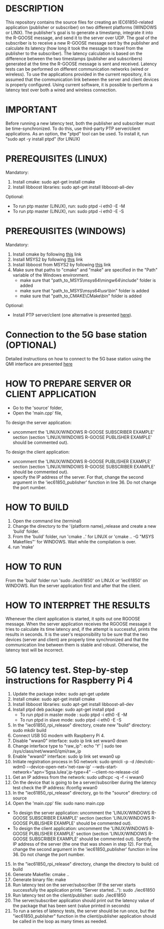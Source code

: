 # DESCRIPTION
This repository contains the source files for creating an IEC61850-related application (publisher or subscriber) on two different platforms (WINDOWS or LINX). The publisher's goal is to generate a timestamp, integrate it into the R-GOOSE message, and send it to the server over UDP. The goal of the subscriber is to receive a new R-GOOSE message sent by the publisher and calculate its latency (how long it took the message to travel from the publisher to the subscriber). The latency calculation is based on the difference between the two timestamps (publisher and subscribers) generated at the time the R-GOOSE message is sent and received. Latency tests can be performed on different communication networks (wired or wireless). To use the applications provided in the current repository, it is assumed that the communication link between the server and client devices is properly configured. Using current software, it is possible to perform a latency test over both a wired and wireless connection.  

# IMPORTANT
Before running a new latency test, both the publisher and subscriber must be time-synchronized. To do this, use third-party PTP server/client applications. As an option, the "ptpd" tool can be used. To install it, run "sudo apt -y install ptpd" (for LINUX)

# PREREQUISITES (LINUX)
Mandatory:
1. Install cmake: sudo apt-get install cmake
2. Install libboost libraries: sudo apt-get install libboost-all-dev

Optional:
- To run ptp master (LINUX), run: sudo ptpd -i eth0 -E -M
- To run ptp master (LINUX), run: sudo ptpd -i eth0 -E -S

# PREREQUISITES (WINDOWS)
Mandatory:
1. Install cmake by following [this](https://cmake.org/download/) link
2. Install MSYS2 by following [this](https://www.msys2.org/) link
3. Install libboost from MSYS2 by following [this](https://packages.msys2.org/package/mingw-w64-x86_64-boost) link
4. Make sure that paths to "cmake" and "make" are specified in the "Path" variable of the Windows environment.
   - make sure that "path_to_MSYS\msys64\mingw64\include" folder is added
   - make sure that "path_to_MSYS\msys64\usr\bin" folder is added
   - make sure that "path_to_CMAKE\CMake\bin" folder is added

Optional:
- Install PTP server/client (one alternative is presented [here](https://timemachinescorp.com/wp-content/uploads/Windows10PTPClient.pdf)).

# Connection to the 5G base station (OPTIONAL)
Detailed instructions on how to connect to the 5G base station using the QMI interface are presented [here](https://docs.sixfab.com/page/setting-up-a-data-connection-over-qmi-interface-using-libqmi)

# HOW TO PREPARE SERVER OR CLIENT APPLICATION
- Go to the 'source' folder,
- Open the 'main.cpp' file,

To design the server application:
- uncomment the 'LINUX/WINDOWS R-GOOSE SUBSCRIBER EXAMPLE' section (section 'LINUX/WINDOWS R-GOOSE PUBLISHER EXAMPLE' should be commented out).

To design the client application:
- uncomment the 'LINUX/WINDOWS R-GOOSE PUBLISHER EXAMPLE' section (section 'LINUX/WINDOWS R-GOOSE SUBSCRIBER EXAMPLE' should be commented out).
- specify the IP address of the server. For that, change the second argument in the 'iec61850_publisher' function in line 36. Do not change the port number.

# HOW TO BUILD
1. Open the command line (terminal)
2. Change the directory to the '{platform name}_release and create a new 'build' folder.
3. From the 'build' folder, run 'cmake ..' for LINUX or 'cmake .. -G "MSYS Makefiles"' for WINDOWS. Wait while the compilation is over.
4. run 'make'

# HOW TO RUN
From the 'build' folder run 'sudo ./iec61850' on LINUX or 'iec61850' on WINDOWS. Run the server application first and after that the client.

# HOW TO INTERPRET THE RESULTS
Whenever the client application is started, it spits out one RGOOSE message. When the server application receives the RGOOSE message it tries to calculate its time latency and, if the attempt is successful, prints the results in seconds. It is the user's responsibility to be sure that the two devices (server and client) are properly time synchronized and that the communication line between them is stable and robust. Otherwise, the latency test will be incorrect.

# 5G latency test. Step-by-step instructions for Raspberry Pi 4
1. Update the package index: sudo apt-get update
2. Install cmake: sudo apt-get install cmake
3. Install libboost libraries: sudo apt-get install libboost-all-dev
4. Install ptpd deb package: sudo apt-get install ptpd
   - To run ptpd in master mode : sudo ptpd -i eth0 -E -M
   - To run ptpd in slave mode: sudo ptpd -i eth0 -E -S
5. In the "iec61850_rpi_release" directory, create new "build" directory: sudo mkdir build
6. Connect USB 5G modem with Raspberry Pi 4.
7. Disable "wwan0" interface: sudo ip link set wwan0 down
8. Change interface type to "raw_ip": echo 'Y' | sudo tee /sys/class/net/wwan0/qmi/raw_ip
9. Enable "wwan0" interface: sudo ip link set wwan0 up
10. Initiate registration process in 5G network: sudo qmicli -p -d /dev/cdc-wdm0 --device-open-net='net-raw-ip' --wds-start-network="apn='5gsa.lulea',ip-type=4" --client-no-release-cid
11. Get an IP address from the network: sudo udhcpc -q -f -i wwan0
12. On the device that is going to be a server/subscriber during the latency test check the IP address: ifconfig wwan0
13. In the "iec61850_rpi_release" directory, go to the "source" directory: cd source
14. Open the 'main.cpp' file: sudo nano main.cpp
   - To design the server application: uncomment the 'LINUX/WINDOWS R-GOOSE SUBSCRIBER EXAMPLE' section (section 'LINUX/WINDOWS R-GOOSE PUBLISHER EXAMPLE' should be commented out).
   - To design the client application: uncomment the 'LINUX/WINDOWS R-GOOSE PUBLISHER EXAMPLE' section (section 'LINUX/WINDOWS R-GOOSE SUBSCRIBER EXAMPLE' should be commented out). Specify the IP address of the server (the one that was shown in step 12). For that, 
     change the second argument in the 'iec61850_publisher' function in line 36. Do not change the port number.
15. In the "iec61850_rpi_release" directory, change the directory to build: cd build
16. Generate Makefile: cmake ..
17. Generate binary file: make
18. Run latency test on the server/subscriber (If the server starts successfully the application prints "Server started..."): sudo ./iec61850
19. Run latency test on the client/publisher: sudo ./iec61850
20. The server/subscriber application should print out the latency value of the package that has been sent (value printed in seconds)
21. To run a series of latency tests, the server should be run once, but the "iec61850_publisher" function in the client/publisher application should be called in the loop as many times as needed.
